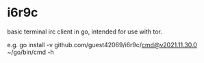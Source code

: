 # i6r9c
basic terminal irc client in go, intended for use with tor.

e.g.
    go install -v github.com/guest42069/i6r9c/cmd@v2021.11.30.0
    ~/go/bin/cmd -h
